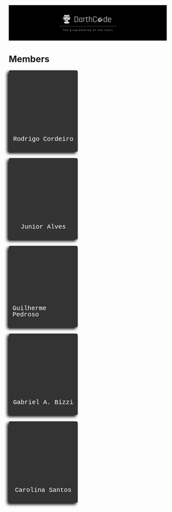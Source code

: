 <img src="https://raw.githubusercontent.com/darthC0de/.github/main/assets/logo.png" alt="DarthC0de"/>

# Members

<div style="display:flex;flex-direction:row;flex-wrap:wrap;width:80%;gap: 20px;flex-shrink: 1;">
<div style='width:200px;height:250px;border-radius:5px;padding:5px 10px;background-color: #333;display:flex;flex-direction:column;justify-content:center;align-items:center;box-shadow: -5px 5px 10px black;'>
<div style='width:200px;height:201px;padding:5px 10px;background-color: #333;background-image:url("https://github.com/rodcordeiro.png");background-position:center;background-size:contain;background-repeat:no-repeat;'>
</div>
  <h3 style='font-family:"Courier New",sans-serif;font-size:20px;line-height:20px;color:white;font-weight:200;margin-top:5px;padding:5px 2px'>
    Rodrigo Cordeiro
  </h3>
  </div>

<div style='width:200px;height:250px;border-radius:5px;padding:5px 10px;background-color: #333;display:flex;flex-direction:column;justify-content:center;align-items:center;box-shadow: -5px 5px 10px black;'>
<div style='width:200px;height:201px;padding:5px 10px;background-color: #333;background-image:url("https://github.com/JuniorAlvess.png");background-position:center;background-size:contain;background-repeat:no-repeat;'>
</div>
  <h3 style='font-family:"Courier New",sans-serif;font-size:20px;line-height:20px;color:white;font-weight:200;margin-top:5px;padding:5px 2px'>
    Junior Alves
  </h3>
  </div>

<div style='width:200px;height:250px;border-radius:5px;padding:5px 10px;background-color: #333;display:flex;flex-direction:column;justify-content:center;align-items:center;box-shadow: -5px 5px 10px black;'>
<div style='width:200px;height:201px;padding:5px 10px;background-color: #333;background-image:url("https://github.com/oguipedroso.png");background-position:center;background-size:contain;background-repeat:no-repeat;'>
</div>
  <h3 style='font-family:"Courier New",sans-serif;font-size:20px;line-height:20px;color:white;font-weight:200;margin-top:5px;padding:5px 2px'>
    Guilherme Pedroso
  </h3>
  </div>

<div style='width:200px;height:250px;border-radius:5px;padding:5px 10px;background-color: #333;display:flex;flex-direction:column;justify-content:center;align-items:center;box-shadow: -5px 5px 10px black;'>
<div style='width:200px;height:201px;padding:5px 10px;background-color: #333;background-image:url("https://github.com/GabrielBizzi.png");background-position:center;background-size:contain;background-repeat:no-repeat;'>
</div>
  <h3 style='font-family:"Courier New",sans-serif;font-size:20px;line-height:20px;color:white;font-weight:200;margin-top:5px;padding:5px 2px'>
   Gabriel A. Bizzi
  </h3>
  </div>
  
<div style='width:200px;height:250px;border-radius:5px;padding:5px 10px;background-color: #333;display:flex;flex-direction:column;justify-content:center;align-items:center;box-shadow: -5px 5px 10px black;'>
<div style='width:200px;height:201px;padding:5px 10px;background-color: #333;background-image:url("https://github.com/Carolina-nico.png");background-position:center;background-size:contain;background-repeat:no-repeat;'>
</div>
  <h3 style='font-family:"Courier New",sans-serif;font-size:20px;line-height:20px;color:white;font-weight:200;margin-top:5px;padding:5px 2px'>
    Carolina Santos
  </h3>
  </div>
</div>
